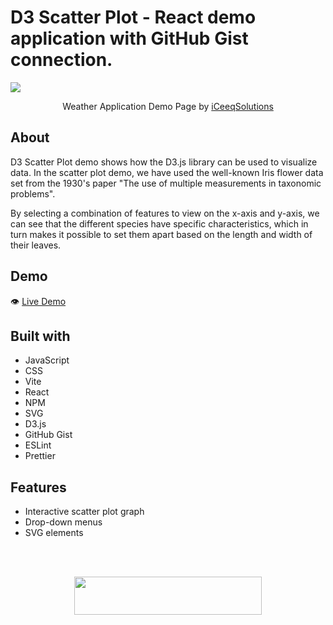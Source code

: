 # D3 Scatter Plot - React demo application with GitHub Gist connection.

![](./src/assets/scatterPlotDemo.png)

<p align="center">
  Weather Application Demo Page by <a href="https://iceeqsolutions.fi/">iCeeqSolutions</a>
</p>

## About

D3 Scatter Plot demo shows how the D3.js library can be used to visualize data. In the scatter plot demo, we have used the well-known Iris flower data set from the 1930's paper "The use of multiple measurements in taxonomic problems".

By selecting a combination of features to view on the x-axis and y-axis, we can see that the different species have specific characteristics, which in turn makes it possible to set them apart based on the length and width of their leaves.

## Demo

👁️ [Live Demo](https://d3-scatter-plot.iceeqsolutions.fi/)

## Built with

- JavaScript
- CSS
- Vite
- React
- NPM
- SVG
- D3.js
- GitHub Gist
- ESLint
- Prettier

## Features

- Interactive scatter plot graph
- Drop-down menus
- SVG elements

<br/><br/>

<p align="center"><a href="https://iceeqsolutions.fi/"><img height="61px" width="300px" src="./src/assets/iCS_Logo_Light.png"></a></p>
<br/><br/>

